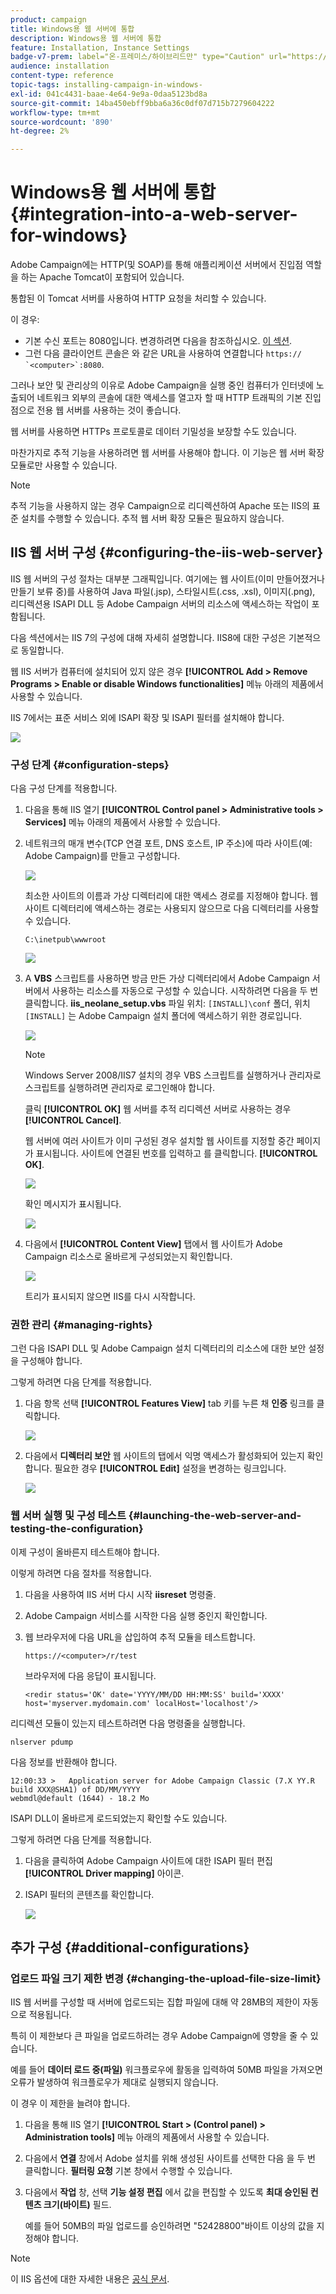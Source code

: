 ```yaml
---
product: campaign
title: Windows용 웹 서버에 통합
description: Windows용 웹 서버에 통합
feature: Installation, Instance Settings
badge-v7-prem: label="온-프레미스/하이브리드만" type="Caution" url="https://experienceleague.adobe.com/docs/campaign-classic/using/installing-campaign-classic/architecture-and-hosting-models/hosting-models-lp/hosting-models.html?lang=ko" tooltip="온-프레미스 및 하이브리드 배포에만 적용"
audience: installation
content-type: reference
topic-tags: installing-campaign-in-windows-
exl-id: 041c4431-baae-4e64-9e9a-0daa5123bd8a
source-git-commit: 14ba450ebff9bba6a36c0df07d715b7279604222
workflow-type: tm+mt
source-wordcount: '890'
ht-degree: 2%

---
```


# Windows용 웹 서버에 통합{#integration-into-a-web-server-for-windows}



Adobe Campaign에는 HTTP(및 SOAP)를 통해 애플리케이션 서버에서 진입점 역할을 하는 Apache Tomcat이 포함되어 있습니다.

통합된 이 Tomcat 서버를 사용하여 HTTP 요청을 처리할 수 있습니다.

이 경우:

* 기본 수신 포트는 8080입니다. 변경하려면 다음을 참조하십시오. [이 섹션](../../installation/using/configure-tomcat.md).
* 그런 다음 클라이언트 콘솔은 와 같은 URL을 사용하여 연결합니다 ```https:// `<computer>`:8080```.

그러나 보안 및 관리상의 이유로 Adobe Campaign을 실행 중인 컴퓨터가 인터넷에 노출되어 네트워크 외부의 콘솔에 대한 액세스를 열고자 할 때 HTTP 트래픽의 기본 진입점으로 전용 웹 서버를 사용하는 것이 좋습니다.

웹 서버를 사용하면 HTTPs 프로토콜로 데이터 기밀성을 보장할 수도 있습니다.

마찬가지로 추적 기능을 사용하려면 웹 서버를 사용해야 합니다. 이 기능은 웹 서버 확장 모듈로만 사용할 수 있습니다.

>[!NOTE]
>
>추적 기능을 사용하지 않는 경우 Campaign으로 리디렉션하여 Apache 또는 IIS의 표준 설치를 수행할 수 있습니다. 추적 웹 서버 확장 모듈은 필요하지 않습니다.

## IIS 웹 서버 구성 {#configuring-the-iis-web-server}

IIS 웹 서버의 구성 절차는 대부분 그래픽입니다. 여기에는 웹 사이트(이미 만들어졌거나 만들기 보류 중)를 사용하여 Java 파일(.jsp), 스타일시트(.css, .xsl), 이미지(.png), 리디렉션용 ISAPI DLL 등 Adobe Campaign 서버의 리소스에 액세스하는 작업이 포함됩니다.

다음 섹션에서는 IIS 7의 구성에 대해 자세히 설명합니다. IIS8에 대한 구성은 기본적으로 동일합니다.

웹 IIS 서버가 컴퓨터에 설치되어 있지 않은 경우 **[!UICONTROL Add > Remove Programs > Enable or disable Windows functionalities]** 메뉴 아래의 제품에서 사용할 수 있습니다.

IIS 7에서는 표준 서비스 외에 ISAPI 확장 및 ISAPI 필터를 설치해야 합니다.

![](assets/s_ncs_install_iis7_isapi.png)

### 구성 단계 {#configuration-steps}

다음 구성 단계를 적용합니다.

1. 다음을 통해 IIS 열기 **[!UICONTROL Control panel > Administrative tools > Services]** 메뉴 아래의 제품에서 사용할 수 있습니다.
1. 네트워크의 매개 변수(TCP 연결 포트, DNS 호스트, IP 주소)에 따라 사이트(예: Adobe Campaign)를 만들고 구성합니다.

   ![](assets/s_ncs_install_iis7_add_site.png)

   최소한 사이트의 이름과 가상 디렉터리에 대한 액세스 경로를 지정해야 합니다. 웹 사이트 디렉터리에 액세스하는 경로는 사용되지 않으므로 다음 디렉터리를 사용할 수 있습니다.

   ```
   C:\inetpub\wwwroot
   ```

   ![](assets/s_ncs_install_iis7_parameters_step1.png)

1. A **VBS** 스크립트를 사용하면 방금 만든 가상 디렉터리에서 Adobe Campaign 서버에서 사용하는 리소스를 자동으로 구성할 수 있습니다. 시작하려면 다음을 두 번 클릭합니다. **iis_neolane_setup.vbs** 파일 위치: `[INSTALL]\conf` 폴더, 위치 `[INSTALL]` 는 Adobe Campaign 설치 폴더에 액세스하기 위한 경로입니다.

   ![](assets/s_ncs_install_iis7_parameters_step2.png)

   >[!NOTE]
   >
   >Windows Server 2008/IIS7 설치의 경우 VBS 스크립트를 실행하거나 관리자로 스크립트를 실행하려면 관리자로 로그인해야 합니다.

   클릭 **[!UICONTROL OK]** 웹 서버를 추적 리디렉션 서버로 사용하는 경우 **[!UICONTROL Cancel]**.

   웹 서버에 여러 사이트가 이미 구성된 경우 설치할 웹 사이트를 지정할 중간 페이지가 표시됩니다. 사이트에 연결된 번호를 입력하고 를 클릭합니다. **[!UICONTROL OK]**.

   ![](assets/s_ncs_install_iis7_parameters_step3.png)

   확인 메시지가 표시됩니다.

   ![](assets/s_ncs_install_iis7_parameters_step7.png)

1. 다음에서 **[!UICONTROL Content View]** 탭에서 웹 사이트가 Adobe Campaign 리소스로 올바르게 구성되었는지 확인합니다.

   ![](assets/s_ncs_install_iis7_parameters_step6.png)

   트리가 표시되지 않으면 IIS를 다시 시작합니다.

### 권한 관리 {#managing-rights}

그런 다음 ISAPI DLL 및 Adobe Campaign 설치 디렉터리의 리소스에 대한 보안 설정을 구성해야 합니다.

그렇게 하려면 다음 단계를 적용합니다.

1. 다음 항목 선택 **[!UICONTROL Features View]** tab 키를 누른 채 **인증** 링크를 클릭합니다.

   ![](assets/s_ncs_install_iis7_parameters_step8.png)

1. 다음에서 **디렉터리 보안** 웹 사이트의 탭에서 익명 액세스가 활성화되어 있는지 확인합니다. 필요한 경우 **[!UICONTROL Edit]** 설정을 변경하는 링크입니다.

   ![](assets/s_ncs_install_iis7_parameters_step9.png)

### 웹 서버 실행 및 구성 테스트 {#launching-the-web-server-and-testing-the-configuration}

이제 구성이 올바른지 테스트해야 합니다.

이렇게 하려면 다음 절차를 적용합니다.

1. 다음을 사용하여 IIS 서버 다시 시작 **iisreset** 명령줄.

1. Adobe Campaign 서비스를 시작한 다음 실행 중인지 확인합니다.

1. 웹 브라우저에 다음 URL을 삽입하여 추적 모듈을 테스트합니다.

   ```
   https://<computer>/r/test
   ```

   브라우저에 다음 응답이 표시됩니다.

   ```
   <redir status='OK' date='YYYY/MM/DD HH:MM:SS' build='XXXX' host='myserver.mydomain.com' localHost='localhost'/>
   ```

리디렉션 모듈이 있는지 테스트하려면 다음 명령줄을 실행합니다.

```
nlserver pdump
```

다음 정보를 반환해야 합니다.

```
12:00:33 >   Application server for Adobe Campaign Classic (7.X YY.R build XXX@SHA1) of DD/MM/YYYY
webmdl@default (1644) - 18.2 Mo
```

ISAPI DLL이 올바르게 로드되었는지 확인할 수도 있습니다.

그렇게 하려면 다음 단계를 적용합니다.

1. 다음을 클릭하여 Adobe Campaign 사이트에 대한 ISAPI 필터 편집 **[!UICONTROL Driver mapping]** 아이콘.
1. ISAPI 필터의 콘텐츠를 확인합니다.

   ![](assets/s_ncs_install_iis7_parameters_step11.png)

## 추가 구성 {#additional-configurations}

### 업로드 파일 크기 제한 변경 {#changing-the-upload-file-size-limit}

IIS 웹 서버를 구성할 때 서버에 업로드되는 집합 파일에 대해 약 28MB의 제한이 자동으로 적용됩니다.

특히 이 제한보다 큰 파일을 업로드하려는 경우 Adobe Campaign에 영향을 줄 수 있습니다.

예를 들어 **데이터 로드 중(파일)** 워크플로우에 활동을 입력하여 50MB 파일을 가져오면 오류가 발생하여 워크플로우가 제대로 실행되지 않습니다.

이 경우 이 제한을 늘려야 합니다.

1. 다음을 통해 IIS 열기 **[!UICONTROL Start > (Control panel) > Administration tools]** 메뉴 아래의 제품에서 사용할 수 있습니다.
1. 다음에서 **연결** 창에서 Adobe 설치를 위해 생성된 사이트를 선택한 다음 을 두 번 클릭합니다. **필터링 요청** 기본 창에서 수행할 수 있습니다.
1. 다음에서 **작업** 창, 선택 **기능 설정 편집** 에서 값을 편집할 수 있도록 **최대 승인된 컨텐츠 크기(바이트)** 필드.

   예를 들어 50MB의 파일 업로드를 승인하려면 &quot;52428800&quot;바이트 이상의 값을 지정해야 합니다.

>[!NOTE]
>
>이 IIS 옵션에 대한 자세한 내용은 [공식 문서](https://www.iis.net/configreference/system.webserver/security/requestfiltering/requestlimits).


